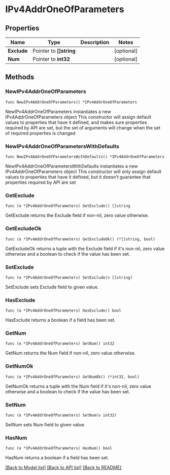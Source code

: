 # IPv4AddrOneOfParameters

## Properties

Name | Type | Description | Notes
------------ | ------------- | ------------- | -------------
**Exclude** | Pointer to **[]string** |  | [optional] 
**Num** | Pointer to **int32** |  | [optional] 

## Methods

### NewIPv4AddrOneOfParameters

`func NewIPv4AddrOneOfParameters() *IPv4AddrOneOfParameters`

NewIPv4AddrOneOfParameters instantiates a new IPv4AddrOneOfParameters object
This constructor will assign default values to properties that have it defined,
and makes sure properties required by API are set, but the set of arguments
will change when the set of required properties is changed

### NewIPv4AddrOneOfParametersWithDefaults

`func NewIPv4AddrOneOfParametersWithDefaults() *IPv4AddrOneOfParameters`

NewIPv4AddrOneOfParametersWithDefaults instantiates a new IPv4AddrOneOfParameters object
This constructor will only assign default values to properties that have it defined,
but it doesn't guarantee that properties required by API are set

### GetExclude

`func (o *IPv4AddrOneOfParameters) GetExclude() []string`

GetExclude returns the Exclude field if non-nil, zero value otherwise.

### GetExcludeOk

`func (o *IPv4AddrOneOfParameters) GetExcludeOk() (*[]string, bool)`

GetExcludeOk returns a tuple with the Exclude field if it's non-nil, zero value otherwise
and a boolean to check if the value has been set.

### SetExclude

`func (o *IPv4AddrOneOfParameters) SetExclude(v []string)`

SetExclude sets Exclude field to given value.

### HasExclude

`func (o *IPv4AddrOneOfParameters) HasExclude() bool`

HasExclude returns a boolean if a field has been set.

### GetNum

`func (o *IPv4AddrOneOfParameters) GetNum() int32`

GetNum returns the Num field if non-nil, zero value otherwise.

### GetNumOk

`func (o *IPv4AddrOneOfParameters) GetNumOk() (*int32, bool)`

GetNumOk returns a tuple with the Num field if it's non-nil, zero value otherwise
and a boolean to check if the value has been set.

### SetNum

`func (o *IPv4AddrOneOfParameters) SetNum(v int32)`

SetNum sets Num field to given value.

### HasNum

`func (o *IPv4AddrOneOfParameters) HasNum() bool`

HasNum returns a boolean if a field has been set.


[[Back to Model list]](../README.md#documentation-for-models) [[Back to API list]](../README.md#documentation-for-api-endpoints) [[Back to README]](../README.md)


